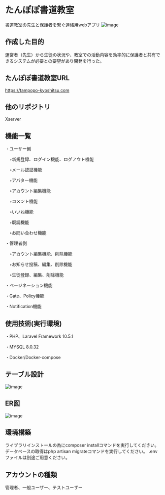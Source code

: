 # たんぽぽ書道教室

書道教室の先生と保護者を繋ぐ連絡用webアプリ
![image](https://user-images.githubusercontent.com/106829132/232237535-2becef9d-f075-4d9e-886d-f44a74ab6f40.png)

## 作成した目的

運営者（先生）から生徒の状況や、教室での活動内容を効率的に保護者と共有できるシステムが必要との要望があり開発を行った。

## たんぽぽ書道教室URL

https://tampopo-kyoshitsu.com

## 他のリポジトリ

Xserver

## 機能一覧

・ユーザー側

　◦新規登録、ログイン機能、ログアウト機能
 
　◦メール認証機能
 
　◦アバター機能
 
　◦アカウント編集機能
 
　◦コメント機能
 
　◦いいね機能
 
　◦既読機能
 
　◦お問い合わせ機能 
 
・管理者側

　◦アカウント編集機能、削除機能
 
　◦お知らせ投稿、編集、削除機能
 
　◦生徒登録、編集、削除機能
 
 
 ・ページネーション機能
 
 ・Gate、Policy機能
 
 ・Notification機能
 
## 使用技術(実行環境)

・PHP、Laravel Framework 10.5.1

・MYSQL 8.0.32

・Docker/Docker-compose

## テーブル設計

![image](https://user-images.githubusercontent.com/106829132/232238636-e5a76c0b-7114-4272-8ffe-558d0139e9e4.png)

## ER図

![image](https://user-images.githubusercontent.com/106829132/232240834-7f0b3966-f635-4b44-a431-3e0f8566e1c1.png)

## 環境構築

ライブラリインストールの為にcomposer installコマンドを実行してください。
データベースの取得はphp artisan migrateコマンドを実行してください。
.envファイルは別途ご用意ください。

## アカウントの種類

管理者、一般ユーザー、テストユーザー
